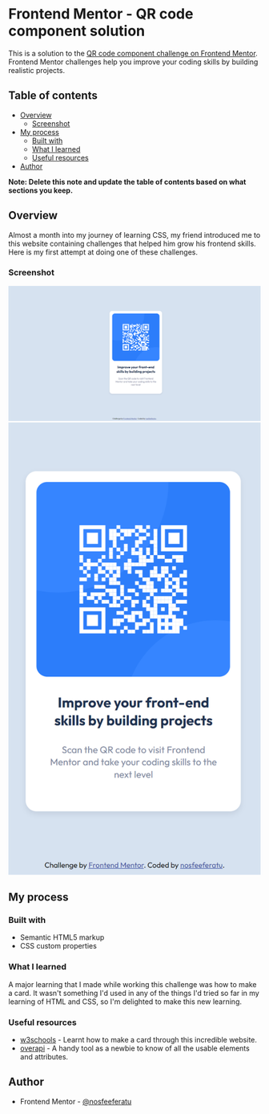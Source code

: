 # Frontend Mentor - QR code component solution

This is a solution to the [QR code component challenge on Frontend Mentor](https://www.frontendmentor.io/challenges/qr-code-component-iux_sIO_H). Frontend Mentor challenges help you improve your coding skills by building realistic projects. 

## Table of contents

- [Overview](#overview)
  - [Screenshot](#screenshot)
- [My process](#my-process)
  - [Built with](#built-with)
  - [What I learned](#what-i-learned)
  - [Useful resources](#useful-resources)
- [Author](#author)

**Note: Delete this note and update the table of contents based on what sections you keep.**

## Overview

Almost a month into my journey of learning CSS, my friend introduced me to this website containing challenges that helped him grow his frontend skills. Here is my first attempt at doing one of these challenges.

### Screenshot

![Desktop Screenshot](images/Screenshot.png)
![Mobile Screenshot](images/Screenshot-2.png)

## My process

### Built with

- Semantic HTML5 markup
- CSS custom properties

### What I learned

A major learning that I made while working this challenge was how to make a card. It wasn't something I'd used in any of the things I'd tried so far in my learning of HTML and CSS, so I'm delighted to make this new learning.

### Useful resources

- [w3schools](https://www.w3schools.com) - Learnt how to make a card through this incredible website.
- [overapi](https://www.overapi.com) - A handy tool as a newbie to know of all the usable elements and attributes.

## Author

- Frontend Mentor - [@nosfeeferatu](https://www.frontendmentor.io/profile/nosfeeferatu)

